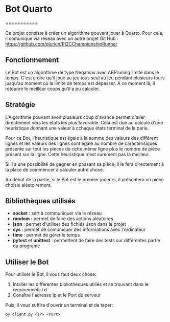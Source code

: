 # Bot Quarto
===========

Ce projet consiste à créer un algorithme pouvant jouer à Quarto. Pour cela, il comunique via réseau avec un autre projet Git Hub : https://github.com/qlurkin/PI2CChampionshipRunner

## Fonctionnement

Le Bot est un algorithme de type Negamax avec ABPruning limité dans le temps. C'est a dire qu'il joue au jeu tous seul au jeu pendant plusieurs tours jusqu'au moment où la limite de temps est dépasser. A ce moment là, il retounre le meilleur coups qu'il a pu calculer.

## Stratégie

L'Algorithme pouvant avoir plusieurs coup d'avance permet d'aller directement vers les états les plus favorable. Cela est due au calcule d'une heuristique donnant une valeur à cchaque états terminal de la parie.

Pour ce Bot, l'heuristique est égale à la somme des valeurs des différent lignes et les valeurs des lignes sont égale au nombre de caractérisiques présente sur tout les pièces de cette même ligne plus le nombre de pièce présent sur la ligne.
Cette heuristique n'est surement pas la meilleur.

Si il a une possibilité de gagner en possant sa pièce, il le fera directement à la place de commencer à calculer autre chose.

Au début de la partie, si le Bot est le premier joueurs, il présentera un pièce choisie aléatoirement.

## Bibliothèques utilisés

- **socket** : sert à communiquer via le réseau
- **random** : permet de faire des actions aléatoires
- **json** : permet d'utiliser des fichiés Json dans le projet
- **sys** : permet de comuniquer des informations avec l'ordinateur
- **time** : permet de gérer le temps
- **pytest** et **unittest** : permettent de faire des tests sur différentes partie du programe

## Utiliser le Bot

Pour utiliser le Bot, il vous faut deux chose:

1. Intaller les différentes bibliothèques utiliés et se trouvant dans le *requirements.txt*
2. Conaître l'adresse Ip et le Port du serveur

Puis, il vous suffira d'ouvrir un terminal et de taper:

`py client.py <IP> <Port>`